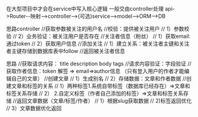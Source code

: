 在大型项目中才会在service中写入核心逻辑
一般交由controller处理
api->Router--映射-->controller-->(可选)service-->model-->ORM-->DB

思路controller
        //获取参数被关注的用户名
        //校验：提供被关注用户
        //      1）参数校验
        //      2）业务验证：被关注用户是否存在
        //关注者信息（粉丝）
        //      1）获取email:通过token
        //      2）获取用户信息
        //添加关注
        //      1）建立关系：被关注者主键和关注者主键存储到数据库表中follow
        //返回被关注者信息

思路
 //获取请求内容： title description body tags
        //请求内容验证：字段验证
        //获取作者信息：token 解签 => email=>author信息 （只有登入用户的作者才能编辑自己的文章）
        //创建文章
        //  1）生成别名
        //  2）存储数据：文章和作者数据
        //创建文章和标签的关系
        //  1）两种标签1.系统自带标签（数据库已经存在）=>文章和标签关系存储
        //  2）       2.自定义标签（作者自己添加的标签）=>文章和标签关系存储
        //返回文章数据（文章/标签/作者）
        //  1）根据slug获取数据
        //  2)标签返回优化
        //  3）文章数据优化返回